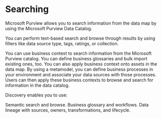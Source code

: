 # Searching

Microsoft Purview allows you to search information from the data map by using the Microsoft Purview Data Catalog.

You can perform text-based search and browse through results by using filters like data source type, tags, ratings, or collection.

You can use business context to search information from the Microsoft Purview catalog. You can define business glossaries and bulk import existing ones, too. You can also apply business context onto assets in the data map. By using a metamodel, you can define business processes in your environment and associate your data sources with those processes. Users can then apply these business contexts to browse and search for information in the data catalog.

Discovery enables you to use:

Semantic search and browse.
Business glossary and workflows.
Data lineage with sources, owners, transformations, and lifecycle.

